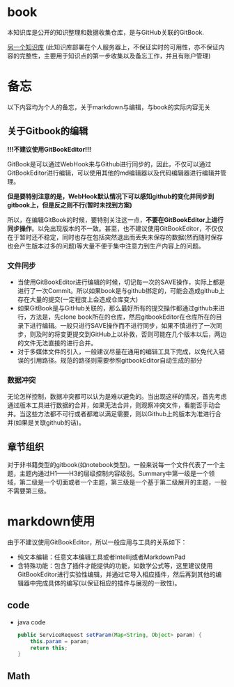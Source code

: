 # book

本知识库是公开的知识整理和数据收集仓库，是与GitHub关联的GitBook.

[另一个知识库](https://newstring.myqnapcloud.com:8081/dokuwiki/) \(此知识库部署在个人服务器上，不保证实时的可用性，亦不保证内容的完整性，主要用于知识点的第一步收集以及备忘工作，并且有账户管理\)

# 备忘

以下内容均为个人的备忘，关于markdown与编辑，与book的实际内容无关

## 关于Gitbook的编辑

**!!!不建议使用GitBookEditor!!!**

GitBook是可以通过WebHook来与Github进行同步的，因此，不仅可以通过GitBookEditor进行编辑，可以使用其他的md编辑器以及代码编辑器进行编辑并管理。

**但是要特别注意的是，WebHook默认情况下可以感知github的变化并同步到gitbook上，但是反之则不行\(暂时未找到方案\)**

所以，在编辑GitBook的时候，要特别关注这一点，**不要在GitBookEditor上进行同步操作**。以免出现版本的不一致。甚至，也不建议使用GitBookEditor，不仅仅在于暂时还不稳定，同时也存在包括突然退出而丢失未保存的数据\(然而随时保存也会产生版本过多的问题\)等大量不便于集中注意力到生产内容上的问题。

### 文件同步

* 当使用GitBookEditor进行编辑的时候，切记每一次的SAVE操作，实际上都是进行了一次Commit。所以如果book是与github绑定的，可能会造成github上存在大量的提交\(一定程度上会造成仓库变大\)
* 如果GitBook是与GitHub关联的，那么最好所有的提交操作都通过github来进行，方法是，先clone book所在的仓库，然后gitbookEditor在仓库所在的目录下进行编辑。一般只进行SAVE操作而不进行同步，如果不慎进行了一次同步，则及时的将变更提交到GitHub上以补救，否则可能在几个版本以后，两边的文件无法直接的进行合并。
* 对于多媒体文件的引入，一般建议尽量在通用的编辑工具下完成，以免代入错误的引用路径。规范的路径则需要参照gitbookEditor自动生成的部分

### 数据冲突

无论怎样控制，数据冲突都可以认为是难以避免的。当出现这样的情况，首先考虑通过版本工具进行数据的合并，如果无法合并，则观察冲突文件，看能否手动合并。当这些方法都不可行或者都难以满足需要，则以Github上的版本为准进行合并\(如果是关联github的话\)。

## 章节组织

对于非书籍类型的gitbook\(如notebook类型\)。一般来说每一个文件代表了一个主题，主题内通过H1——H3的层级控制内容级别。Summary中第一级是一个领域，第二级是一个切面或者一个主题，第三级是一个基于第二级展开的主题，一般不需要第三级。

# markdown使用

由于不建议使用GitBookEditor，所以一般应用与工具的关系如下：

* 纯文本编辑：任意文本编辑工具或者Intellij或者MarkdownPad
* 含特殊功能：包含了插件才能提供的功能，如数学公式等，这里建议使用GitBookEditor进行实验性编辑，并通过它导入相应插件，然后再到其他的编辑器中完成具体的编写\(以保证相应的插件与展现的一致性\)。

## code

* java code
  ```java
  public ServiceRequest setParam(Map<String, Object> param) {
      this.param = param;
      return this;
  }
  ```

## Math



